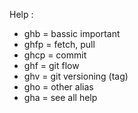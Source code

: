 Help :
- ghb = bassic important
- ghfp = fetch, pull
- ghcp = commit
- ghf = git flow
- ghv = git versioning (tag)
- gho = other alias
- gha = see all help

